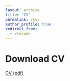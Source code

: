 ```yaml
---
layout: archive
title: "CV"
permalink: /cv/
author_profile: true
redirect_from:
  - /resume
---
```


Download CV
======
[CV (pdf)](http://owenozier.github.io/files/cv/Ozier-Owen-CV.pdf)

